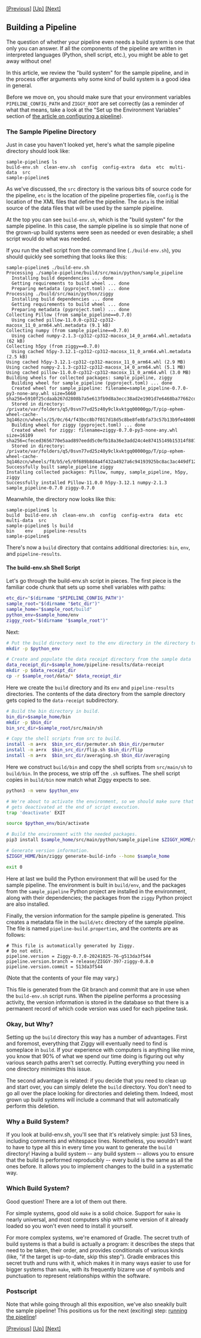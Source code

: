 <!-- -*-visual-line-*- -->

[[Previous]](pipeline-definition.md)
[[Up]](user-manual.md)
[[Next]](running-pipeline.md)

## Building a Pipeline

The question of whether your pipeline even needs a build system is one that only you can answer. If all the components of the pipeline are written in interpreted languages (Python, shell script, etc.), you might be able to get away without one!

In this article, we review the "build system" for the sample pipeline, and in the process offer arguments why some kind of build system is a good idea in general.

Before we move on, you should make sure that your environment variables `PIPELINE_CONFIG_PATH` and `ZIGGY_ROOT` are set correctly (as a reminder of what that means, take a look at the "Set up the Environment Variables" section of [the article on configuring a pipeline](configuring-pipeline.md)).

### The Sample Pipeline Directory

Just in case you haven't looked yet, here's what the sample pipeline directory should look like:

```console
sample-pipeline$ ls
build-env.sh  clean-env.sh  config  config-extra  data  etc  multi-data  src
sample-pipeline$
```

As we've discussed, the `src` directory is the various bits of source code for the pipeline, `etc` is the location of the pipeline properties file, `config` is the location of the XML files that define the pipeline. The `data` is the initial source of the data files that will be used by the sample pipeline.

At the top you can see `build-env.sh`, which is the "build system" for the sample pipeline. In this case, the sample pipeline is so simple that none of the grown-up build systems were seen as needed or even desirable; a shell script would do what was needed.

If you run the shell script from the command line (`./build-env.sh`), you should quickly see something that looks like this:

```console
sample-pipeline$ ./build-env.sh 
Processing ./sample-pipeline/build/src/main/python/sample_pipeline
  Installing build dependencies ... done
  Getting requirements to build wheel ... done
  Preparing metadata (pyproject.toml) ... done
Processing ./build/src/main/python/ziggy
  Installing build dependencies ... done
  Getting requirements to build wheel ... done
  Preparing metadata (pyproject.toml) ... done
Collecting Pillow (from sample_pipeline==0.7.0)
  Using cached pillow-11.0.0-cp312-cp312-macosx_11_0_arm64.whl.metadata (9.1 kB)
Collecting numpy (from sample_pipeline==0.7.0)
  Using cached numpy-2.1.3-cp312-cp312-macosx_14_0_arm64.whl.metadata (62 kB)
Collecting h5py (from ziggy==0.7.0)
  Using cached h5py-3.12.1-cp312-cp312-macosx_11_0_arm64.whl.metadata (2.5 kB)
Using cached h5py-3.12.1-cp312-cp312-macosx_11_0_arm64.whl (2.9 MB)
Using cached numpy-2.1.3-cp312-cp312-macosx_14_0_arm64.whl (5.1 MB)
Using cached pillow-11.0.0-cp312-cp312-macosx_11_0_arm64.whl (3.0 MB)
Building wheels for collected packages: sample_pipeline, ziggy
  Building wheel for sample_pipeline (pyproject.toml) ... done
  Created wheel for sample_pipeline: filename=sample_pipeline-0.7.0-py3-none-any.whl size=5660 sha256=5910f25cdaab267d2808b7a5e613fb9d8a3ecc38ad2e1901d7e6468ba77662cd
  Stored in directory: /private/var/folders/q5/0svn77vd25z40y9clkvktgq00000gp/T/pip-ephem-wheel-cache-3q146zcn/wheels/25/0c/64/f43bcc8b7f017d18d5c8be8fe8bfa73c57b13b9fe4800b778c
  Building wheel for ziggy (pyproject.toml) ... done
  Created wheel for ziggy: filename=ziggy-0.7.0-py3-none-any.whl size=16109 sha256=cfeced3656770e5aad897eedd5c0efb18a36e3add24c4e87415149b15314f887
  Stored in directory: /private/var/folders/q5/0svn77vd25z40y9clkvktgq00000gp/T/pip-ephem-wheel-cache-3q146zcn/wheels/f8/b5/e5/0f689b8d4a4f432a4927a6c94193925bc8ac3ac449df12eb08
Successfully built sample_pipeline ziggy
Installing collected packages: Pillow, numpy, sample_pipeline, h5py, ziggy
Successfully installed Pillow-11.0.0 h5py-3.12.1 numpy-2.1.3 sample_pipeline-0.7.0 ziggy-0.7.0
```

Meanwhile, the directory now looks like this:

```console
sample-pipeline$ ls
build  build-env.sh  clean-env.sh  config  config-extra  data  etc  multi-data  src
sample-pipeline$ ls build
bin    env    pipeline-results
sample-pipeline$
```

There's now a `build` directory that contains additional directories: `bin`, `env`, and `pipeline-results`.

#### The build-env.sh Shell Script

Let's go through the build-env.sh script in pieces. The first piece is the familiar code chunk that sets up some shell variables with paths:

```bash
etc_dir="$(dirname "$PIPELINE_CONFIG_PATH")"
sample_root="$(dirname "$etc_dir")"
sample_home="$sample_root/build"
python_env=$sample_home/env
ziggy_root="$(dirname "$sample_root")"
```

Next:

```bash
# Put the build directory next to the env directory in the directory tree.
mkdir -p $python_env

# Create and populate the data receipt directory from the sample data
data_receipt_dir=$sample_home/pipeline-results/data-receipt
mkdir -p $data_receipt_dir
cp -r $sample_root/data/* $data_receipt_dir
```

Here we create the `build` directory and its `env` and `pipeline-results` directories. The contents of the data directory from the sample directory gets copied to the `data-receipt` subdirectory.

```bash
# Build the bin directory in build.
bin_dir=$sample_home/bin
mkdir -p $bin_dir
bin_src_dir=$sample_root/src/main/sh

# Copy the shell scripts from src to build.
install -m a+rx  $bin_src_dir/permuter.sh $bin_dir/permuter
install -m a+rx  $bin_src_dir/flip.sh $bin_dir/flip
install -m a+rx  $bin_src_dir/averaging.sh $bin_dir/averaging
```

Here we construct `build/bin` and copy the shell scripts from `src/main/sh` to `build/bin`. In the process, we strip off the `.sh` suffixes. The shell script copies in `build/bin` now match what Ziggy expects to see.

```bash
python3 -m venv $python_env

# We're about to activate the environment, so we should make sure that the environment
# gets deactivated at the end of script execution.
trap 'deactivate' EXIT

source $python_env/bin/activate

# Build the environment with the needed packages.
pip3 install $sample_home/src/main/python/sample_pipeline $ZIGGY_HOME/src/main/python/ziggy

# Generate version information.
$ZIGGY_HOME/bin/ziggy generate-build-info --home $sample_home

exit 0
```

Here at last we build the Python environment that will be used for the sample pipeline. The environment is built in `build/env`, and the packages from the `sample_pipeline` Python project are installed in the environment, along with their dependencies; the packages from the `ziggy` Python project are also installed. 

Finally, the version information for the sample pipeline is generated. This creates a metadata file in the `build/etc` directory of the sample pipeline. The file is named `pipeline-build.properties`, and the contents are as follows:

```
# This file is automatically generated by Ziggy.
# Do not edit.
pipeline.version = Ziggy-0.7.0-20241025-76-g513da3f544
pipeline.version.branch = release/ZIGGY-397-ziggy-0.8.0
pipeline.version.commit = 513da3f544
```

(Note that the contents of your file may vary.)

This file is generated from the Git branch and commit that are in use when the `build-env.sh` script runs. When the pipeline performs a processing activity, the version information is stored in the database so that there is a permanent record of which code version was used for each pipeline task. 

### Okay, but Why?

Setting up the `build` directory this way has a number of advantages. First and foremost, everything that Ziggy will eventually need to find is someplace in `build`. If your experience with computers is anything like mine, you know that 90% of what we spend our time doing is figuring out why various search paths aren't set correctly. Putting everything you need in one directory minimizes this issue.

The second advantage is related: if you decide that you need to clean up and start over, you can simply delete the `build` directory. You don't need to go all over the place looking for directories and deleting them. Indeed, most grown up build systems will include a command that will automatically perform this deletion.

### Why a Build System?

If you look at build-env.sh, you'll see that it's relatively simple: just 53 lines, including comments and whitespace lines. Nonetheless, you wouldn't want to have to type all this in every time you want to generate the `build` directory! Having a build system -- any build system -- allows you to ensure that the build is performed reproducibly -- every build is the same as all the ones before. It allows you to implement changes to the build in a systematic way.

### Which Build System?

Good question! There are a lot of them out there.

For simple systems, good old `make` is a solid choice. Support for `make` is nearly universal, and most computers ship with some version of it already loaded so you won't even need to install it yourself.

For more complex systems, we're enamored of Gradle. The secret truth of build systems is that a build is actually a program: it describes the steps that need to be taken, their order, and provides conditionals of various kinds (like, "if the target is up-to-date, skip this step"). Gradle embraces this secret truth and runs with it, which makes it in many ways easier to use for bigger systems than `make`, with its frequently bizarre use of symbols and punctuation to represent relationships within the software.

### Postscript

Note that while going through all this exposition, we've also sneakily built the sample pipeline! This positions us for the next (exciting) step: [running the pipeline](running-pipeline.md)!

[[Previous]](pipeline-definition.md)
[[Up]](user-manual.md)
[[Next]](running-pipeline.md)
